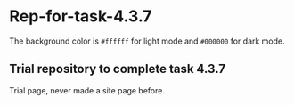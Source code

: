 # Rep-for-task-4.3.7
The background color is `#ffffff` for light mode and `#000000` for dark mode.

## Trial repository to complete task 4.3.7
Trial page, never made a site page before.
